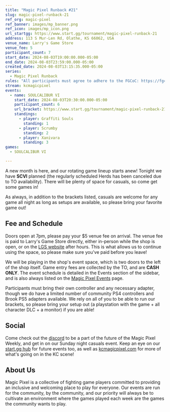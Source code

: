 ```yaml
---
title: "Magic Pixel Runback #21"
slug: magic-pixel-runback-21
ref_org: magic-pixel
ref_banner: images/mp_banner.png
ref_icon: images/mp_icon.png
url_startgg: https://www.start.gg/tournament/magic-pixel-runback-21
address: 113 S Mur-Len Rd, Olathe, KS 66062, USA
venue_name: Larry's Game Store
venue_fee: 5
participant_count: 7
start_date: 2024-08-03T19:00:00.000-05:00
end_date: 2024-08-03T23:59:00.000-05:00
created_date: 2024-08-03T13:15:35.000-05:00
series:
  - Magic Pixel Runback
rules: "All participants must agree to adhere to the FGCoC: https://fgcoc.com/"
stream: kcmagicpixel
events:
  - name: SOULCALIBUR VI
    start_date: 2024-08-03T20:30:00.000-05:00
    participant_count: 6
    url_bracket: https://www.start.gg/tournament/magic-pixel-runback-21/events/soulcalibur-vi/brackets/1727086/2565683
    standings:
      - player: Graffiti Souls
        standing: 1
      - player: Scrumby
        standing: 2
      - player: Xanivara
        standing: 3
games:
  - SOULCALIBUR VI

---
```


A new month is here, and our rotating game lineup starts anew! Tonight we have **SCVI** planned (the regularly scheduled Herds has been canceled due to TO availability). There will be plenty of space for casuals, so come get some games in!

As always, in addition to the brackets listed, casuals are welcome for any game all night as long as setups are available, so please bring your favorite game out! 

## Fee and Schedule

Doors open at 7pm, please pay your $5 venue fee on arrival. The venue fee is paid to Larry's Game Store directly, either in-person while the shop is open, or on the [LGS website](https://www.larrysgamestore.com/products/kc-magic-pixel-5) after hours. This is what allows us to continue using the space, so please make sure you've paid before you leave!

We will be playing in the shop's event space, which is two doors to the left of the shop itself. Game entry fees are collected by the TO, and are **CASH ONLY**. The event schedule is detailed in the Events section of the sidebar, and is also always listed on the [Magic Pixel Events](https://kcmagicpixel.com/events/) page.

Participants must bring their own controller and any necessary adapter, though we do have a limited number of community PS4 controllers and Brook PS5 adapters available. We rely on all of you to be able to run our brackets, so please bring your setup out (a playstation with the game + all character DLC + a monitor) if you are able!  

## Social

Come check out the [discord](https://discord.gg/jkmn6CVrrQ) to be a part of the future of the Magic Pixel Weekly, and get in on our Sunday night casuals event. Keep an eye on our [start.gg hub](https://www.start.gg/hub/magic-pixel) for future events too, as well as [kcmagicpixel.com](https://kcmagicpixel.com) for more of what's going on in the KC scene!

## About Us

Magic Pixel is a collective of fighting game players committed to providing an inclusive and welcoming place to play for everyone. Our events are run for the community, by the community, and our priority will always be to cultivate an environment where the games played each week are the games the community wants to play.
  